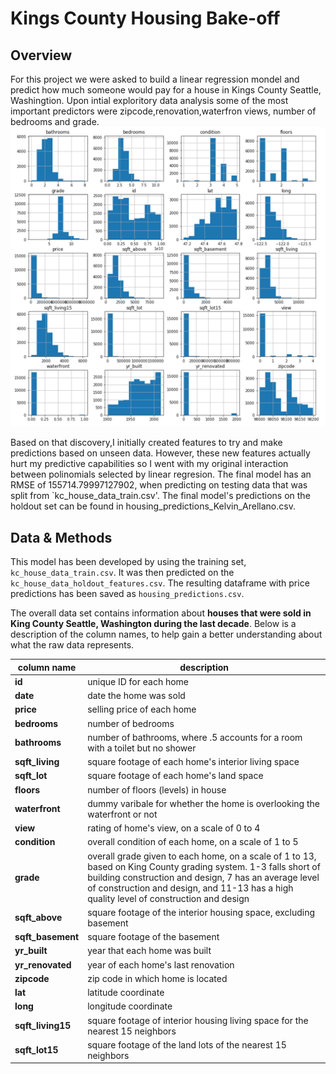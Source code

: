 # Kings County Housing Bake-off

## Overview

For this project we were asked to build a linear regression mondel and predict how much someone would pay for a house in Kings County Seattle, Washingtion. Upon intial exploritory data analysis some of the most important predictors were zipcode,renovation,waterfron views, number of bedrooms and grade. 
![sqft](./Visualizations/Initial_data_exploration.png)

Based on that discovery,I initially created features to try and make predictions based on unseen data. However, these new features actually hurt my predictive capabilities so I went with my original interaction between polinomials selected by linear regresion. The final model has an RMSE of 155714.79997127902, when predicting on testing data that was split from `kc_house_data_train.csv'. The final model's predictions on the holdout set can be found in housing_predictions_Kelvin_Arellano.csv.


## Data & Methods
This model has been developed by using the training set, `kc_house_data_train.csv`. It was then predicted on the `kc_house_data_holdout_features.csv`. The resulting dataframe with price predictions has been saved as `housing_predictions.csv`.

The overall data set contains information about **houses that were sold in King County Seattle, Washington during the last decade**. Below is a description of the column names, to help gain a better understanding about what the raw data represents. 

| column name | description |
|-|-|
| **id** | unique ID for each home |
| **date** | date the home was sold |
| **price** | selling price of each home |
| **bedrooms** | number of bedrooms |
| **bathrooms** | number of bathrooms, where .5 accounts for a room with a toilet but no shower |
| **sqft_living** | square footage of each home's interior living space |
| **sqft_lot** | square footage of each home's land space |
| **floors** | number of floors (levels) in house |
| **waterfront** | dummy varibale for whether the home is overlooking the waterfront or not |
| **view** | rating of home's view, on a scale of 0 to 4 |
| **condition** | overall condition of each home, on a scale of 1 to 5 |
| **grade** | overall grade given to each home, on a scale of 1 to 13, based on King County grading system. 1-3 falls short of building construction and design, 7 has an average level of construction and design, and 11-13 has a high quality level of construction and design |
| **sqft_above** | square footage of the interior housing space, excluding basement |
| **sqft_basement** | square footage of the basement |
| **yr_built** | year that each home was built |
| **yr_renovated** | year of each home's last renovation |
| **zipcode** | zip code in which home is located |
| **lat** | latitude coordinate |
| **long** | longitude coordinate |
| **sqft_living15** | square footage of interior housing living space for the nearest 15 neighbors |
| **sqft_lot15** | square footage of the land lots of the nearest 15 neighbors |


